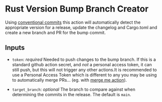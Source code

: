 # Rust Version Bump Branch Creator

Using [conventional commits]() this action will automatically detect the appropriate version for a release, update the changelog and Cargo.toml and create a new branch and PR for the bump commit.

## Inputs

- `token`: *required* Needed to push changes to the bump branch. If this is a standard github action secret, and _not_ a personal access token, it can still push, but this will not trigger any other actions.It is recommended to use a Personal Access Token which is different to any you may be using to automatically merge PRs... (eg. with [merge me action](https://github.com/ridedott/merge-me-action)).

- `target_branch`: *optional* The branch to compare against when determining the commits in the release. The default is `main`.
